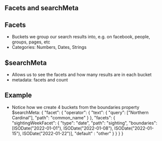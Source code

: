 ## Facets and searchMeta

## Facets
- Buckets we group our search results into, e.g. on facebook, people, groups, pages, etc
- Categories: Numbers, Dates, Strings

## $searchMeta
- Allows us to see the facets and how many results are in each bucket
- metadata: facets and count

## Example
- Notice how we create 4 buckets from the boundaries property
$searchMeta: {
    "facet": {
        "operator": {
            "text": {
            "query": ["Northern Cardinal"],
            "path": "common_name"
            }
        },
        "facets": {
            "sightingWeekFacet": {
                "type": "date",
                "path": "sighting",
                "boundaries": [ISODate("2022-01-01"), 
                    ISODate("2022-01-08"),
                    ISODate("2022-01-15"),
                    ISODate("2022-01-22")],
                "default" : "other"
            }
        }
    }
}